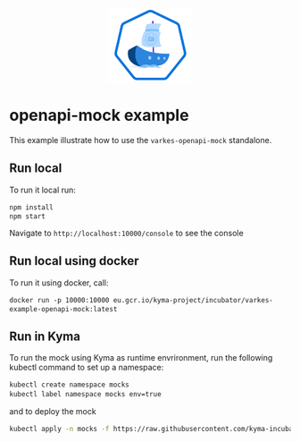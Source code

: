 <p align="center">
 <img src="../../logos/logo.svg" width="150">
</p>

# openapi-mock example

This example illustrate how to use the `varkes-openapi-mock` standalone.

## Run local

To run it local run:
```
npm install
npm start
```

Navigate to `http://localhost:10000/console` to see the console

## Run local using docker

To run it using docker, call:
```
docker run -p 10000:10000 eu.gcr.io/kyma-project/incubator/varkes-example-openapi-mock:latest
```

## Run in Kyma

To run the mock using Kyma as runtime envrironment, run the following kubectl command to set up a namespace:

```bash
kubectl create namespace mocks
kubectl label namespace mocks env=true
```

and to deploy the mock
```bash
kubectl apply -n mocks -f https://raw.githubusercontent.com/kyma-incubator/varkes/master/examples/openapi-mock/deployment/deployment.yaml
```